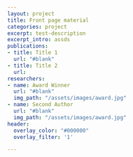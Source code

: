 ```yaml
---
layout: project
title: Front page material
categories: project
excerpt: test-description
excerpt_intro: assds
publications:
- title: Title 1
  url: "#blank"
- title: Title 2
  url: 
researchers:
- name: Award Winner
  url: "#blank"
  img_path: "/assets/images/award.jpg"
- name: Second Author
  url: "#blank"
  img_path: "/assets/images/award.jpg"
header:
  overlay_color: "#000000"
  overlay_filter: '1'

---
```

